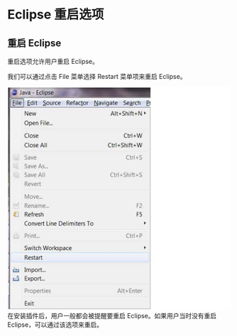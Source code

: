 # Eclipse 重启选项


## 重启 Eclipse

重启选项允许用户重启 Eclipse。

我们可以通过点击 File 菜单选择 Restart 菜单项来重启 Eclipse。

![restart_menu](images/eclipse-restart-option/restart_menu.jpg)
在安装插件后，用户一般都会被提醒要重启 Eclipse。如果用户当时没有重启Eclipse，可以通过该选项来重启。